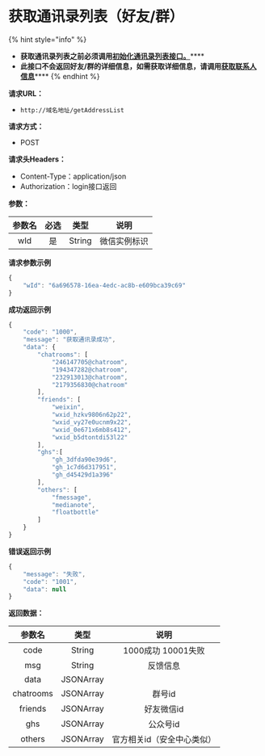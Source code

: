 # 获取通讯录列表（好友/群）

{% hint style="info" %}
* **获取通讯录列表之前必须调用**[**初始化通讯录列表接口。**](https://docs.wkteam.cn/api-wen-dang/kai-shi-kai-fa/huo-qu-yong-hu-ji-ben-xin-xi)\*\*\*\*
* **此接口不会返回好友/群的详细信息，如需获取详细信息，请调用**[**获取联系人信息**](../deng-lu/huo-qu-lian-xi-ren-xin-xi.md)\*\*\*\*
{% endhint %}

**请求URL：**

* `http://域名地址/getAddressList`

**请求方式：**

* POST 

**请求头Headers：**

* Content-Type：application/json
* Authorization：login接口返回

**参数：**

| 参数名 | 必选 | 类型 | 说明 |
| :---: | :---: | :---: | :---: |
| wId | 是 | String | 微信实例标识 |

**请求参数示例**

```javascript
{
    "wId": "6a696578-16ea-4edc-ac8b-e609bca39c69"
}
```

**成功返回示例**

```javascript
{
    "code": "1000",
    "message": "获取通讯录成功",
    "data": {
        "chatrooms": [
            "246147705@chatroom",
            "194347282@chatroom",
            "232913013@chatroom",
            "2179356830@chatroom"
        ],
        "friends": [
            "weixin",
            "wxid_hzkv9806n62p22",
            "wxid_vy27e0ucnm9x22",
            "wxid_0e671x6mb8s412",
            "wxid_b5dtontdi53l22"
        ],
        "ghs":[
            "gh_3dfda90e39d6",
            "gh_1c7d6d317951",
            "gh_d45429d1a396"
        ],
        "others": [
            "fmessage",
            "medianote",
            "floatbottle"
        ]
    }
}
```

**错误返回示例**

```javascript
{
    "message": "失败",
    "code": "1001",
    "data": null
}
```

**返回数据：**

| 参数名 | 类型 | 说明 |
| :---: | :---: | :---: |
| code | String | 1000成功  10001失败 |
| msg | String | 反馈信息 |
| data | JSONArray |  |
|  chatrooms | JSONArray | 群号id  |
| friends | JSONArray | 好友微信id |
| ghs | JSONArray | 公众号id |
| others | JSONArray | 官方相关id（安全中心类似） |

